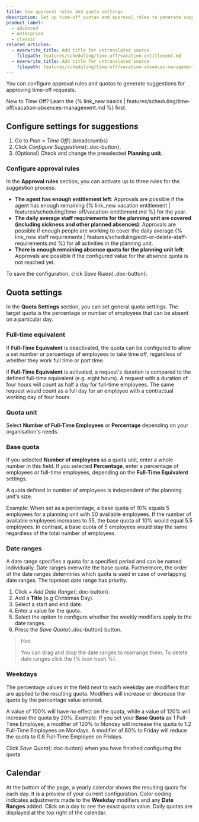 ```yaml
---
title: Use approval rules and quota settings
description: Set up time-off quotas and approval rules to generate suggestions for time-off approval.
product_label:
  - advanced
  - enterprise
  - classic
related_articles:
  - overwrite_title: Add title for untranslated source
    filepath: features/scheduling/time-off/vacation-entitlement.md
  - overwrite_title: Add title for untranslated source
    filepath: features/scheduling/time-off/vacation-absences-management.md
---
```


You can configure approval rules and quotas to generate suggestions for approving time-off requests.

New to Time Off? Learn the {% link_new basics | features/scheduling/time-off/vacation-absences-management.md %} first.

## Configure settings for suggestions

1. Go to _Plan > Time Off_{:.breadcrumbs}
2. Click _Configure Suggestions_{:.doc-button}.
3. (Optional) Check and change the preselected **Planning unit**.

### Configure approval rules

In the **Approval rules** section, you can activate up to three rules for the suggestion process:

- **The agent has enough entitlement left**: Approvals are possible if the agent has enough remaining {% link_new vacation entitlement | features/scheduling/time-off/vacation-entitlement.md %} for the year.
- **The daily average staff requirements for the planning unit are covered (including sickness and other planned absences)**: Approvals are possible if enough people are working to cover the daily average {% link_new staff requirements | features/scheduling/edit-or-delete-staff-requirements.md %} for all activities in the planning unit.
- **There is enough remaining absence quota for the planning unit left**: Approvals are possible if the configured value for the absence quota is not reached yet.

To save the configuration, click _Save Rules_{:.doc-button}.

## Quota settings

In the **Quota Settings** section, you can set general quota settings. The target quota is the percentage or number of employees that can be absent on a particular day.

### Full-time equivalent

If **Full-Time Equivalent** is deactivated, the quota can be configured to allow a set number or percentage of employees to take time off, regardless of whether they work full time or part time.

If **Full-Time Equivalent** is activated, a request's duration is compared to the defined full-time equivalent (e.g. eight hours). A request with a duration of four hours will count as half a day for full-time employees. The same request would count as a full day for an employee with a contractual working day of four hours.

### Quota unit

Select **Number of Full-Time Employees** or **Percentage** depending on your organisation's needs.

### Base quota

If you selected **Number of employees** as a quota unit, enter a whole number in this field. If you selected **Percentage**, enter a percentage of employees or full-time employees, depending on the **Full-Time Equivalent** settings.

A quota defined in number of employees is independent of the planning unit's size.

Example: When set as a percentage, a base quota of 10% equals 5 employees for a planning unit with 50 available employees. If the number of available employees increases to 55, the base quota of 10% would equal 5.5 employees. In contrast, a base quota of 5 employees would stay the same regardless of the total number of employees.

### Date ranges

A date range specifies a quota for a specified period and can be named individually. Date ranges overwrite the base quota. Furthermore, the order of the date ranges determines which quota is used in case of overlapping date ranges. The topmost date range has priority.

1. Click _+ Add Date Range_{:.doc-button}.
2. Add a **Title** (e.g Christmas Day).
3. Select a start and end date.
4. Enter a value for the quota.
5. Select the option to configure whether the weekly modifiers apply to the date ranges.
6. Press the _Save Quota_{:.doc-button} button.

> Hint
>
> You can drag and drop the date ranges to rearrange them. To delete date ranges click the {% icon trash %}.

### Weekdays

The percentage values in the field next to each weekday are modifiers that are applied to the resulting quota. Modifiers will increase or decrease the quota by the percentage value entered.

A value of 100% will have no effect on the quota, while a value of 120% will increase the quota by 20%. Example: If you set your **Base Quota** as 1 Full-Time Employee, a modifier of 120% to Monday will increase the quota to 1.2 Full-Time Employees on Mondays. A modifier of 80% to Friday will reduce the quota to 0.8 Full-Time Employee on Fridays.

Click _Save Quota_{:.doc-button} when you have finished configuring the quota.

## Calendar

At the bottom of the page, a yearly calendar shows the resulting quota for each day. It is a preview of your current configuration. Color coding indicates adjustments made to the **Weekday** modifiers and any **Date Ranges** added. Click on a day to see the exact quota value. Daily quotas are displayed at the top right of the calendar.
